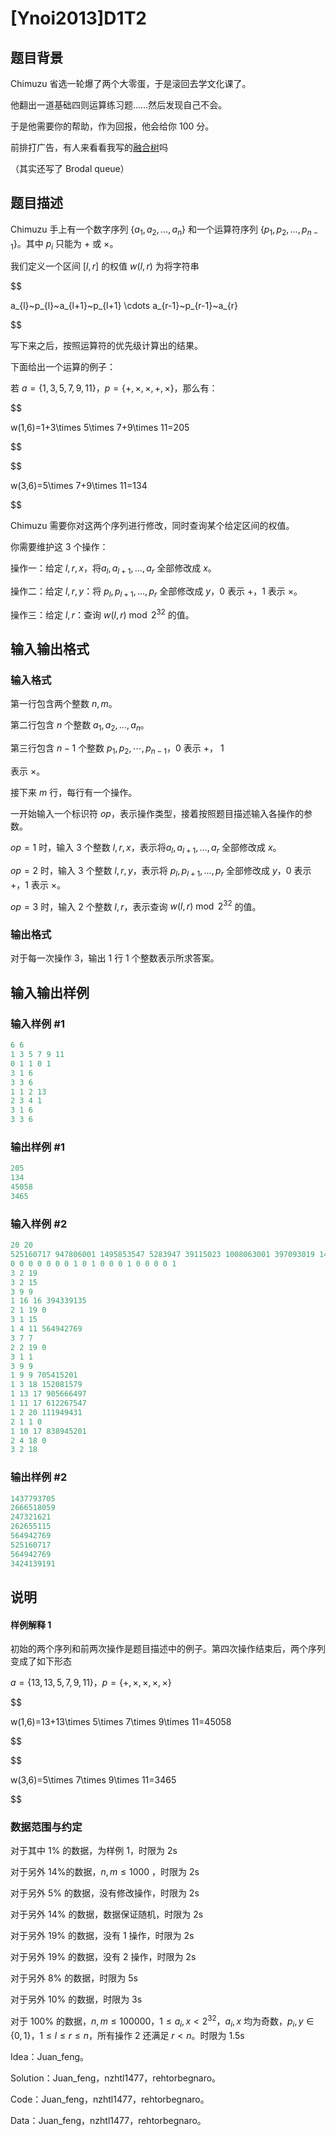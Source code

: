# [Ynoi2013]D1T2

## 题目背景

Chimuzu 省选一轮爆了两个大零蛋，于是滚回去学文化课了。

他翻出一道基础四则运算练习题……然后发现自己不会。

于是他需要你的帮助，作为回报，他会给你 $100$ 分。

前排打广告，有人来看看我写的[融合树](https://www.luogu.org/blog/user3296/rong-ge-shu-fusion-tree)吗

（其实还写了 Brodal queue）

## 题目描述

Chimuzu 手上有一个数字序列 $\{a_{1},a_{2},\ldots,a_{n}\}$ 和一个运算符序列 $\{p_{1},p_{2},\ldots,p_{n-1}\}$。其中 $p_{i}$ 只能为 $+$ 或 $\times$。

我们定义一个区间 $[l,r]$ 的权值 $w(l,r)$ 为将字符串

$$

a_{l}~p_{l}~a_{l+1}~p_{l+1} \cdots a_{r-1}~p_{r-1}~a_{r}

$$

写下来之后，按照运算符的优先级计算出的结果。

下面给出一个运算的例子：

若 $a=\{1,3,5,7,9,11\}$，$p=\{+,\times,\times,+,\times\}$，那么有：

$$

w(1,6)=1+3\times 5\times 7+9\times 11=205

$$

$$

w(3,6)=5\times 7+9\times 11=134

$$

Chimuzu 需要你对这两个序列进行修改，同时查询某个给定区间的权值。

你需要维护这 $3$ 个操作：

操作一：给定 $l,r,x$，将$a_{l},a_{l+1},\ldots,a_{r}$ 全部修改成 $x$。

操作二：给定 $l,r,y$：将 $p_{l},p_{l+1},\ldots,p_{r}$ 全部修改成 $y$，$0$ 表示 $+$，$1$ 表示 $\times$。

操作三：给定 $l,r$：查询 $w(l,r) \bmod 2^{32}$ 的值。

## 输入输出格式

### 输入格式

第一行包含两个整数 $n,m$。

第二行包含 $n$ 个整数 $a_{1},a_{2},\ldots,a_{n}$。

第三行包含 $n-1$ 个整数 $p_{1},p_{2},\cdots,p_{n-1}$，$0$ 表示 $+$， $1$

表示 $\times$。

接下来 $m$ 行，每行有一个操作。

一开始输入一个标识符 $op$，表示操作类型，接着按照题目描述输入各操作的参数。

$op=1$ 时，输入 $3$ 个整数 $l,r,x$，表示将$a_{l},a_{l+1},\ldots,a_{r}$ 全部修改成 $x$。

$op=2$ 时，输入 $3$ 个整数 $l,r,y$，表示将 $p_{l},p_{l+1},\ldots,p_{r}$ 全部修改成 $y$，$0$ 表示 $+$，$1$ 表示 $\times$。

$op=3$ 时，输入 $2$ 个整数 $l,r$，表示查询 $w(l,r) \bmod 2^{32}$ 的值。

### 输出格式

对于每一次操作 $3$，输出 $1$ 行 $1$ 个整数表示所求答案。

## 输入输出样例

### 输入样例 #1

```cpp
6 6
1 3 5 7 9 11
0 1 1 0 1
3 1 6
3 3 6
1 1 2 13
2 3 4 1
3 1 6
3 3 6
```


### 输出样例 #1

```cpp
205
134
45058
3465
```


### 输入样例 #2

```cpp
20 20
525160717 947806001 1495853547 5283947 39115023 1008063001 397093019 1434942997 247321621 145181297 359967329 642658073 1402873249 50886569 150383317 1004954721 351661441 1660759179 48867601 1316622161 
0 0 0 0 0 0 0 1 0 1 0 0 0 1 0 0 0 0 1 
3 2 19
3 2 15
3 9 9
1 16 16 394339135
2 1 19 0
3 1 15
1 4 11 564942769
3 7 7
2 2 19 0
3 1 1
3 9 9
1 9 9 705415201
1 3 18 152081579
1 13 17 905666497
1 11 17 612267547
1 2 20 111949431
2 1 1 0
1 10 17 838945201
2 4 18 0
3 2 18

```
### 输出样例 #2

```cpp
1437793705
2666518059
247321621
262655115
564942769
525160717
564942769
3424139191
```


## 说明

#### 样例解释 1

初始的两个序列和前两次操作是题目描述中的例子。第四次操作结束后，两个序列变成了如下形态

$a=\{13,13,5,7,9,11\}$，$p=\{+,\times,\times,\times,\times\}$

$$

w(1,6)=13+13\times 5\times 7\times 9\times 11=45058

$$

$$

w(3,6)=5\times 7\times 9\times 11=3465

$$

### 数据范围与约定

对于其中 $1\%$ 的数据，为样例 1，时限为 2s

对于另外 $14\%$的数据，$n,m\leq 1000$ ，时限为 2s

对于另外 $5\%$ 的数据，没有修改操作，时限为 2s

对于另外 $14\%$ 的数据，数据保证随机，时限为 2s

对于另外 $19\%$ 的数据，没有 1 操作，时限为 2s

对于另外 $19\%$ 的数据，没有 2 操作，时限为 2s

对于另外 $8\%$ 的数据，时限为 5s

对于另外 $10\%$ 的数据，时限为 3s

对于 $100\%$ 的数据，$n,m\leq 100000$，$1\leq a_{i},x\lt 2^{32}$，$a_{i},x$ 均为奇数，$p_{i},y\in\{0,1\}$，$1\leq l\leq r\leq n$，所有操作 $2$ 还满足 $r\lt n$。时限为 1.5s

Idea：Juan_feng。

Solution：Juan_feng，nzhtl1477，rehtorbegnaro。

Code：Juan_feng，nzhtl1477，rehtorbegnaro。

Data：Juan_feng，nzhtl1477，rehtorbegnaro。

